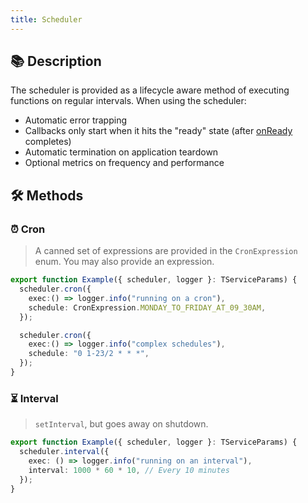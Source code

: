 ```yaml
---
title: Scheduler
---
```


## 📚 Description

The scheduler is provided as a lifecycle aware method of executing functions on regular intervals. When using the scheduler:

- Automatic error trapping
- Callbacks only start when it hits the "ready" state (after [onReady](/docs/core/lifecycle/onReady) completes)
- Automatic termination on application teardown
- Optional metrics on frequency and performance

## 🛠 Methods

### ⏰ Cron

> A canned set of expressions are provided in the `CronExpression` enum. You may also provide an expression.

```typescript
export function Example({ scheduler, logger }: TServiceParams) {
  scheduler.cron({
    exec:() => logger.info("running on a cron"),
    schedule: CronExpression.MONDAY_TO_FRIDAY_AT_09_30AM,
  });

  scheduler.cron({
    exec:() => logger.info("complex schedules"),
    schedule: "0 1-23/2 * * *",
  });
}
```

### ⏳ Interval

> `setInterval`, but goes away on shutdown.

```typescript
export function Example({ scheduler, logger }: TServiceParams) {
  scheduler.interval({
    exec: () => logger.info("running on an interval"),
    interval: 1000 * 60 * 10, // Every 10 minutes
  });
}
```
